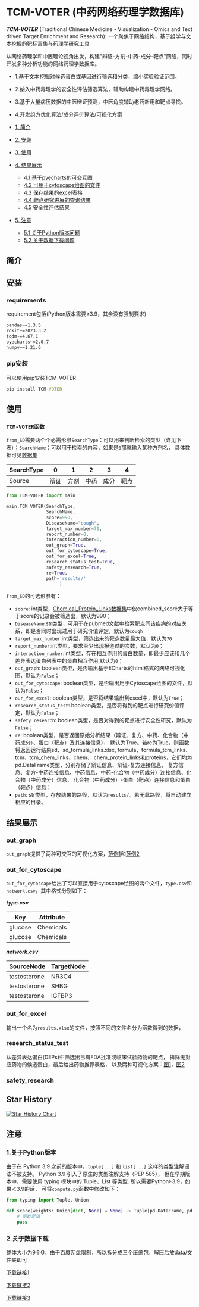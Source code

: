 # TCM-VOTER (中药网络药理学数据库)

***TCM-VOTER*** (Traditional Chinese Medicine - Visualization - Omics and Text driven Target Enrichment and Research): 
一个聚焦于网络结构，基于组学与文本挖掘的靶标富集与药理学研究工具

从网络药理学和中医理论视角出发，构建"辩证-方剂-中药-成分-靶点"网络，同时开发多种分析功能的网络药理学数据库。
- 1.基于文本挖掘对候选蛋白或基因进行筛选和分类，缩小实验验证范围。 
- 2.纳入中药毒理学的安全性评估筛选算法，辅助构建中药毒理学网络。
- 3.基于大量病历数据的中医辩证预测，中医角度辅助老药新用和靶点寻找。
- 4.开发组方优化算法/成分评价算法/可视化方案

- [1. 简介](#简介)

- [2. 安装](#安装)

- [3. 使用](#TCM-VOTER函数)

- [4. 结果展示](#结果展示)
  - [4.1 基于pyecharts的可交互图](#out_graph)
  - [4.2 可用于cytoscape绘图的文件](#out_for_cytoscape)
  - [4.3 保存结果的excel表格](#out_for_excel)
  - [4.4 靶点研究进展的查询结果](#research_status_test)
  - [4.5 安全性评估结果](#safety_research)

- [5. 注意](#注意)
  - [5.1 关于Python版本问题](#1关于python版本)
  - [5.2 关于数据下载问题](#2关于数据下载)

## 简介



## 安装

### requirements

requirement包括(Python版本需要≥3.9，其余没有强制要求)

```cmd
pandas~=1.3.5
rdkit~=2023.3.2
tqdm~=4.67.1
pyecharts~=2.0.7
numpy~=1.21.6
```

### pip安装
可以使用pip安装TCM-VOTER

```cmd
pip install TCM-VOTER
```

## 使用

### `TCM-VOTER函数`

`from_SD`需要两个个必需形参`SearchType`：可以用来判断检索的类型（详见下表）；`SearchName`：可以用于检索的内容，如果是`0`那就输入某种方剂名，
具体数据可见[数据集](/TCM-VOTER/Data/)

| SearchType | 0 | 1 | 2 | 3 | 4 |
|------------|---|---|---|---|---|
| Source     | 辩证 | 方剂 | 中药 | 成分 | 靶点 |

```python
from TCM-VOTER import main

main.TCM_VOTER(SearchType,
               SearchName,
               score=990,
               DiseaseName="cough",
               target_max_number=70,
               report_number=0,
               interaction_number=0,
               out_graph=True,
               out_for_cytoscape=True,
               out_for_excel=True,
               research_status_test=True, 
               safety_research=True,
               re=True,
               path='results/'
                    )
```


`from_SD`的可选形参有：
- `score`: int类型，[Chemical_Protein_Links数据集](/TCM-VOTER/Data/Chemical_Protein_Links.xlsx)中仅combined_score大于等于score的记录会被筛选出，默认为990； 
- `DiseaseName`:str类型，可用于在pubmed文献中检索靶点同该疾病的对应关系，即是否同时出现过用于研究价值评定，默认为`cough` 
- `target_max_number`:int类型，筛选出来的靶点数量最大值，默认为`70` 
- `report_number`:int类型，要求至少出现报道过的次数，默认为`0`；
- `interaction_number`:int类型，存在相互作用的蛋白数量，即最少应该和几个差异表达蛋白列表中的蛋白相互作用,默认为`0`；
- `out_graph`: boolean类型，是否输出基于ECharts的html格式的网络可视化图，默认为`False`；
- `out_for_cytoscape`: boolean类型，是否输出用于Cytoscape绘图的文件，默认为`False`；
- `our_for_excel`: boolean类型，是否将结果输出到excel中，默认为`True`；
- `research_status_test`: boolean类型，是否将得到的靶点进行研究价值评定，默认为`False`；
- `safety_research`: boolean类型，是否对得到的靶点进行安全性研究，默认为`False`；
- `re`: boolean类型，是否返回原始分析结果（辩证、复方、中药、化合物（中药成分）、蛋白（靶点）及其连接信息），
默认为True。若re为True，则函数将返回运行结果sd、sd_formula_links.xlsx, formula、formula_tcm_links、tcm、tcm_chem_links、chem、
chem_protein_links和proteins，它们均为pd.DataFrame类型，分别存储了辩证信息、辩证-复方连接信息，
复方信息、复方-中药连接信息、中药信息、中药-化合物（中药成分）连接信息、化合物（中药成分）信息、 化合物（中药成分）-蛋白（靶点）连接信息和蛋白（靶点）信息；
- `path`: str类型，存放结果的路径，默认为`results/`。若无此路径，将自动建立相应的目录。


## 结果展示

### out_graph

`out_graph`提供了两种可交互的可视化方案，[范例1](/README_pictures/out_graph_0.png)和[范例2](/README_pictures/out_graph_1.png)

### out_for_cytoscape

`out_for_cytoscape`给出了可以直接用于cytoscape绘图的两个文件，`type.csv`和`network.csv`，其中格式分别如下：

***type.csv***

| Key        | Attribute  |
|------------|------------|
| glucose    | Chemicals  |
| glucose    | Chemicals  |

***network.csv***

| SourceNode   | TargetNode          |
|--------------|---------------------|
| testosterone |  NR3C4              |
| testosterone | SHBG                |
| testosterone | IGFBP3              |

### out_for_excel

输出一个名为`results.xlsx`的文件，按照不同的文件名分为函数得到的数据，

### research_status_test

从差异表达蛋白(DEPs)中筛选出已有FDA批准或临床试验药物的靶点，
排除无对应药物的候选蛋白，最后给出药物推荐表格，
以及两种可视化方案：[图1](README_pictures/Reasearch_0.png)，[图2](README_pictures/Reasearch_1.png)

### safety_research



## Star History

[![Star History Chart](https://api.star-history.com/svg?repos=Carrie-HuYY/DualNet-TCM&type=Date)](https://star-history.com/#Carrie-HuYY/DualNet-TCM&Date)

## 注意

### 1.关于Python版本

由于在 Python 3.9 之前的版本中，`tuple[...]` 和 `list[...]` 
这样的类型注解语法不被支持。
Python 3.9 引入了原生的类型注解支持（PEP 585），
但在早期版本中，需要使用 typing 模块中的 Tuple、List 等类型. 所以需要Python≥3.9，如果＜3.9的话，
可将`compute.py`函数中修改如下：

```python
from typing import Tuple, Union

def score(weights: Union[dict, None] = None) -> Tuple[pd.DataFrame, pd.DataFrame, pd.DataFrame]:
    # 函数逻辑
    pass
```

### 2.关于数据下载
整体大小为9个G，由于百度网盘限制，所以拆分成三个压缩包，解压后放data/文件夹即可

[下载链接1](https://pan.baidu.com/s/1zIlTjstJMscKdZnP30wc1g?pwd=2n2t) 

[下载链接2](https://pan.baidu.com/s/1tg8WQtJiJi70A8HIRYG_PA?pwd=9bvh) 

[下载链接3](https://pan.baidu.com/s/1tg8WQtJiJi70A8HIRYG_PA?pwd=9bvh)
